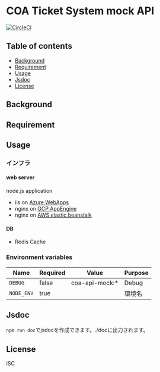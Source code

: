 # COA Ticket System mock API

[![CircleCI](https://circleci.com/gh/motionpicture/coa-api-mock.svg?style=svg)](https://circleci.com/gh/motionpicture/coa-api-mock)

## Table of contents

* [Background](#background)
* [Requirement](#requirement)
* [Usage](#usage)
* [Jsdoc](#jsdoc)
* [License](#license)

## Background

## Requirement

## Usage

### インフラ
#### web server
node.js application  
- iis on [Azure WebApps](https://azure.microsoft.com/ja-jp/services/app-service/web/)
- nginx on [GCP AppEngine](https://cloud.google.com/appengine/?hl=ja)
- nginx on [AWS elastic beanstalk](https://aws.amazon.com/jp/elasticbeanstalk/)

#### DB
- Redis Cache

### Environment variables

| Name       | Required | Value          | Purpose |
| ---------- | -------- | -------------- | ------- |
| `DEBUG`    | false    | coa-api-mock:* | Debug   |
| `NODE_ENV` | true     |                | 環境名  |

## Jsdoc

`npm run doc`でjsdocを作成できます。./docに出力されます。

## License

ISC
